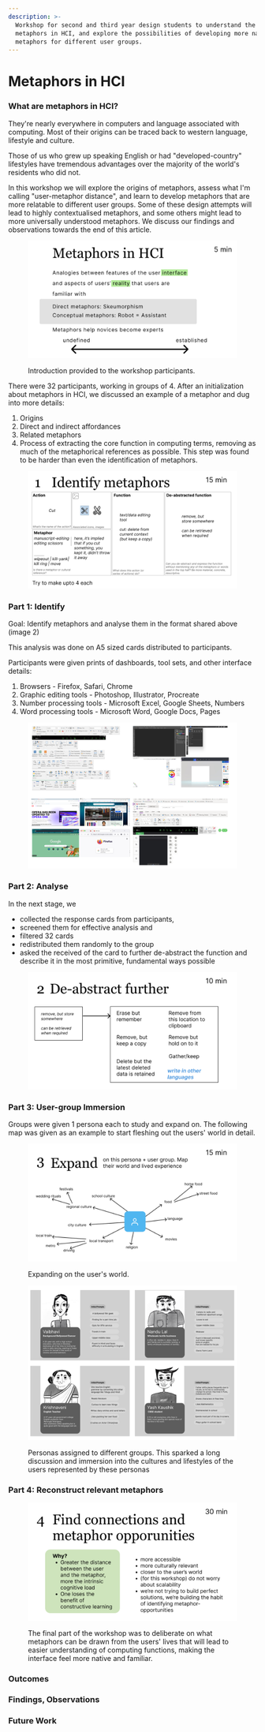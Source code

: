 ```yaml
---
description: >-
  Workshop for second and third year design students to understand the use of
  metaphors in HCI, and explore the possibilities of developing more native
  metaphors for different user groups.
---
```


# Metaphors in HCI

### What are metaphors in HCI?

They're nearly everywhere in computers and language associated with computing. Most of their origins can be traced back to western language, lifestyle and culture.&#x20;

Those of us who grew up speaking English or had "developed-country" lifestyles have tremendous advantages over the majority of the world's residents who did not.&#x20;

In this workshop we will explore the origins of metaphors, assess what I'm calling "user-metaphor distance", and learn to develop metaphors that are more relatable to different user groups. Some of these design attempts will lead to highly contextualised metaphors, and some others might lead to more universally understood metaphors. We discuss our findings and observations towards the end of this article.

<figure><img src="../../.gitbook/assets/Slide 16_9 - 20 (1).png" alt=""><figcaption><p>Introduction provided to the workshop participants.</p></figcaption></figure>

There were 32 participants, working in groups of 4. After an initialization about metaphors in HCI, we discussed an example of a metaphor and dug into more details:

1. Origins
2. Direct and indirect affordances
3. Related metaphors&#x20;
4. Process of extracting the core function in computing terms, removing as much of the metaphorical references as possible. This step was found to be harder than even the identification of metaphors.&#x20;

<figure><img src="../../.gitbook/assets/Slide 16_9 - 21 (2).png" alt=""><figcaption></figcaption></figure>

### Part 1: Identify

Goal: Identify metaphors and analyse them in the format shared above (image 2)

This analysis was done on A5 sized cards distributed to participants.

Participants were given prints of dashboards, tool sets, and other interface details:&#x20;

1. Browsers - Firefox, Safari, Chrome
2. Graphic editing tools - Photoshop, Illustrator, Procreate
3. Number processing tools - Microsoft Excel, Google Sheets, Numbers
4. Word processing tools - Microsoft Word, Google Docs, Pages

<figure><img src="../../.gitbook/assets/image (140).png" alt=""><figcaption></figcaption></figure>



### Part 2:  Analyse

In the next stage, we&#x20;

* collected the response cards from participants,&#x20;
* screened them for effective analysis and&#x20;
* filtered 32 cards
* redistributed them randomly to the group
* asked the received of the card to further de-abstract the function and describe it in the most primitive, fundamental ways possible

<figure><img src="../../.gitbook/assets/Slide 16_9 - 23 (3).png" alt=""><figcaption></figcaption></figure>

### Part 3: User-group Immersion

Groups were given 1 persona each to study and expand on. The following map was given as an example to start fleshing out the users' world in detail.&#x20;

<figure><img src="../../.gitbook/assets/Slide 16_9 - 22 (2).png" alt=""><figcaption><p>Expanding on the user's world.</p></figcaption></figure>

<figure><img src="../../.gitbook/assets/image (141).png" alt=""><figcaption><p>Personas assigned to different groups. This sparked a long discussion and immersion into the cultures and lifestyles of the users represented by these personas</p></figcaption></figure>



### Part 4: Reconstruct relevant metaphors

<figure><img src="../../.gitbook/assets/Slide 16_9 - 24 (1).png" alt=""><figcaption><p>The final part of the workshop was to deliberate on what metaphors can be drawn from the users' lives that will lead to easier understanding of computing functions, making the interface feel more native and familiar.</p></figcaption></figure>



### Outcomes





### Findings, Observations







### Future Work

